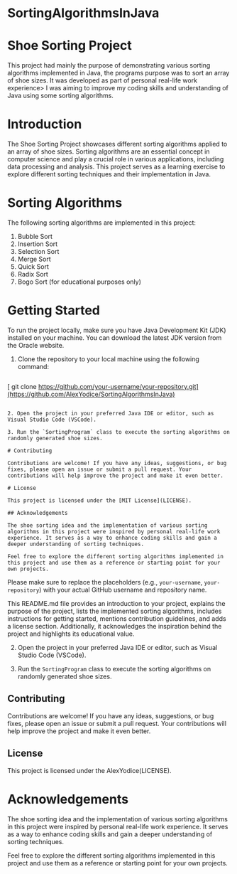 # SortingAlgorithmsInJava

# Shoe Sorting Project

This project had mainly the purpose of demonstrating various sorting algorithms implemented in Java, the programs purpose was to sort an array of shoe sizes. It was developed as part of personal real-life work experience> I was aiming to improve my coding skills and understanding of Java using some sorting algorithms.

# Introduction

The Shoe Sorting Project showcases different sorting algorithms applied to an array of shoe sizes. Sorting algorithms are an essential concept in computer science and play a crucial role in various applications, including data processing and analysis. This project serves as a learning exercise to explore different sorting techniques and their implementation in Java.

# Sorting Algorithms

The following sorting algorithms are implemented in this project:

1. Bubble Sort
2. Insertion Sort
3. Selection Sort
4. Merge Sort
5. Quick Sort
6. Radix Sort
7. Bogo Sort (for educational purposes only)

# Getting Started

To run the project locally, make sure you have Java Development Kit (JDK) installed on your machine. You can download the latest JDK version from the Oracle website.

1. Clone the repository to your local machine using the following command:
   ```
  [ git clone https://github.com/your-username/your-repository.git](https://github.com/AlexYodice/SortingAlgorithmsInJava)
   ```

2. Open the project in your preferred Java IDE or editor, such as Visual Studio Code (VSCode).

3. Run the `SortingProgram` class to execute the sorting algorithms on randomly generated shoe sizes.

# Contributing

Contributions are welcome! If you have any ideas, suggestions, or bug fixes, please open an issue or submit a pull request. Your contributions will help improve the project and make it even better.

# License

This project is licensed under the [MIT License](LICENSE).

## Acknowledgements

The shoe sorting idea and the implementation of various sorting algorithms in this project were inspired by personal real-life work experience. It serves as a way to enhance coding skills and gain a deeper understanding of sorting techniques.

Feel free to explore the different sorting algorithms implemented in this project and use them as a reference or starting point for your own projects.

```

Please make sure to replace the placeholders (e.g., `your-username`, `your-repository`) with your actual GitHub username and repository name.

This README.md file provides an introduction to your project, explains the purpose of the project, lists the implemented sorting algorithms, 
includes instructions for getting started, mentions contribution guidelines, and adds a license section. Additionally, it acknowledges the inspiration behind the project and highlights its educational value.


2. Open the project in your preferred Java IDE or editor, such as Visual Studio Code (VSCode).

3. Run the `SortingProgram` class to execute the sorting algorithms on randomly generated shoe sizes.

## Contributing

Contributions are welcome! If you have any ideas, suggestions, or bug fixes, please open an issue or submit a pull request. Your contributions will help improve the project and make it even better.

## License

This project is licensed under the AlexYodice(LICENSE).

# Acknowledgements

The shoe sorting idea and the implementation of various sorting algorithms in this project were inspired by personal real-life work experience. It serves as a way to enhance coding skills and gain a deeper understanding of sorting techniques.

Feel free to explore the different sorting algorithms implemented in this project and use them as a reference or starting point for your own projects.


